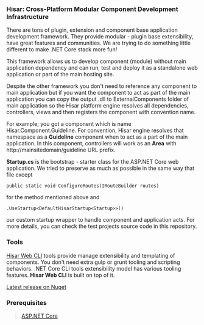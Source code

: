 ### Hisar: Cross-Platform Modular Component Development Infrastructure

There are tons of plugin, extension and component base application development framework.
They provide modular - plugin base extensibility, have great features and communities.
We are trying to do something little different to make .NET Core stack more fun!

This framework allows us to develop component (module) without main application dependency and can run, test and deploy it as a standalone web application or part of the main hosting site.

Despite the other framework you don't need to reference any component to main application but if you want the component to act as part of the main application you can copy the output .dll to ExternalComponents folder of main application so the Hisar platform engine resolves all dependencies, controllers, views and then registers the component with convention name. 

For example; you got a component which is name Hisar.Component.Guideline. For convention, Hisar engine resolves that namespace as a **Guideline** component when to act as a part of the main application. In this component, controllers will work as an **Area** with http://mainsitedomain/guideline URL prefix.

**Startup.cs** is the bootstrap - starter class for the ASP.NET Core web application. We tried to preserve as much as possible in the same way that file except 

    public static void ConfigureRoutes(IRouteBuilder routes)

for the method mentioned above and

    .UseStartup<DefaultHisarStartup<Startup>>()

our custom startup wrapper to handle component and application acts. For more details, you can check the test projects source code in this repository.

### Tools
[Hisar Web CLI](https://github.com/NetCoreStack/Tools) tools provide manage extensibility and templating of components. You don't need extra gulp or grunt tooling and scripting behaviors. .NET Core CLI tools extensibility model has various tooling features. **Hisar Web CLI** is built on top of it.


[Latest release on Nuget](https://www.nuget.org/packages/NetCoreStack.Hisar/)

### Prerequisites
> [ASP.NET Core](https://github.com/aspnet/Home)
